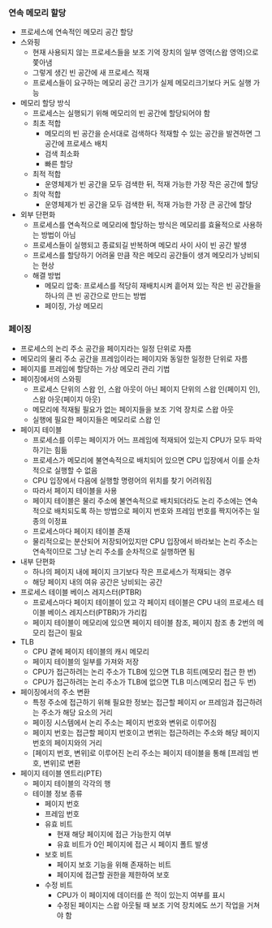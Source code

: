 ### 연속 메모리 할당
- 프로세스에 연속적인 메모리 공간 할당
- 스와핑
  - 현재 사용되지 않는 프로세스들을 보조 기억 장치의 일부 영역(스왑 영역)으로 쫓아냄
  - 그렇게 생긴 빈 공간에 새 프로세스 적재
  - 프로세스들이 요구하는 메모리 공간 크기가 실제 메모리크기보다 커도 실행 가능
- 메모리 할당 방식
  - 프로세스는 실행되기 위해 메모리의 빈 공간에 할당되어야 함
  - 최초 적합
    - 메모리의 빈 공간을 순서대로 검색하다 적재할 수 있는 공간을 발견하면 그 공간에 프로세스 배치
    - 검색 최소화
    - 빠른 할당
  - 최적 적합
    - 운영체제가 빈 공간을 모두 검색한 뒤, 적재 가능한 가장 작은 공간에 할당
  - 최악 적합
    - 운영체제가 빈 공간을 모두 검색한 뒤, 적재 가능한 가장 큰 공간에 할당
- 외부 단편화
  - 프로세스를 연속적으로 메모리에 할당하는 방식은 메모리를 효율적으로 사용하는 방법이 아님
  - 프로세스들이 실행되고 종료되길 반복하며 메모리 사이 사이 빈 공간 발생
  - 프로세스를 할당하기 어려울 만큼 작은 메모리 공간들이 생겨 메모리가 낭비되는 현상
  - 해결 방법
    - 메모리 압축: 프로세스를 적당히 재배치시켜 흩어져 있는 작은 빈 공간들을 하나의 큰 빈 공간으로 만드는 방법
    - 페이징, 가상 메모리

### 페이징
- 프로세스의 논리 주소 공간을 페이지라는 일정 단위로 자름
- 메모리의 물리 주소 공간을 프레임이라는 페이지와 동일한 일정한 단위로 자름
- 페이지를 프레임에 할당하는 가상 메모리 관리 기법
- 페이징에서의 스와핑
  - 프로세스 단위의 스왑 인, 스왑 아웃이 아닌 페이지 단위의 스왑 인(페이지 인), 스왑 아웃(페이지 아웃)
  - 메모리에 적재될 필요가 없는 페이지들을 보조 기억 장치로 스왑 아웃
  - 실행에 필요한 페이지들은 메모리로 스왑 인
- 페이지 테이블
  - 프로세스를 이루는 페이지가 어느 프레임에 적재되어 있는지 CPU가 모두 파악하기는 힘듦
  - 프로세스가 메모리에 불연속적으로 배치되어 있으면 CPU 입장에서 이를 순차적으로 실행할 수 없음
  - CPU 입장에서 다음에 실행할 명령어의 위치를 찾기 어려워짐
  - 따라서 페이지 테이블을 사용
  - 페이지 테이블은 물리 주소에 불연속적으로 배치되더라도 논리 주소에는 연속적으로 배치되도록 하는 방법으로 페이지 번호와 프레임 번호를 짝지어주는 일종의 이정표
  - 프로세스마다 페이지 테이블 존재
  - 물리적으로는 분산되어 저장되어있지만 CPU 입장에서 바라보는 논리 주소는 연속적이므로 그냥 논리 주소를 순차적으로 실행하면 됨
- 내부 단편화
  - 하나의 페이지 내에 페이지 크기보다 작은 프로세스가 적재되는 경우
  - 해당 페이지 내의 여유 공간은 낭비되는 공간
- 프로세스 테이블 베이스 레지스터(PTBR)
  - 프로세스마다 페이지 테이블이 있고 각 페이지 테이블은 CPU 내의 프로세스 테이블 베이스 레지스터(PTBR)가 가리킴
  - 페이지 테이블이 메모리에 있으면 페이지 테이블 참조, 페이지 참조 총 2번의 메모리 접근이 필요
- TLB
  - CPU 곁에 페이지 테이블의 캐시 메모리
  - 페이지 테이블의 일부를 가져와 저장
  - CPU가 접근하려는 논리 주소가 TLB에 있으면 TLB 히트(메모리 접근 한 번)
  - CPU가 접근하려는 논리 주소가 TLB에 없으면 TLB 미스(메모리 접근 두 번)
- 페이징에서의 주소 변환
  - 특정 주소에 접근하기 위해 필요한 정보는 접근할 페이지 or 프레임과 접근하려는 주소가 해당 요소의 거리
  - 페이징 시스템에서 논리 주소는 페이지 번호와 변위로 이루어짐
  - 페이지 번호는 접근할 페이지 번호이고 변위는 접근하려는 주소와 해당 페이지 번호의 페이지와의 거리
  - [페이지 번호, 변위]로 이루어진 논리 주소는 페이지 테이블을 통해 [프레임 번호, 변위]로 변환
- 페이지 테이블 엔트리(PTE)
  - 페이지 테이블의 각각의 행
  - 테이블 정보 종류
    - 페이지 번호
    - 프레임 번호
    - 유효 비트
      - 현재 해당 페이지에 접근 가능한지 여부
      - 유효 비트가 0인 페이지에 접근 시 페이지 폴트 발생
    - 보호 비트
      - 페이지 보호 기능을 위해 존재하는 비트
      - 페이지에 접근할 권한을 제한하여 보호
    - 수정 비트
      - CPU가 이 페이지에 데이터를 쓴 적이 있는지 여부를 표시
      - 수정된 페이지는 스왑 아웃될 때 보조 기억 장치에도 쓰기 작업을 거쳐야 함